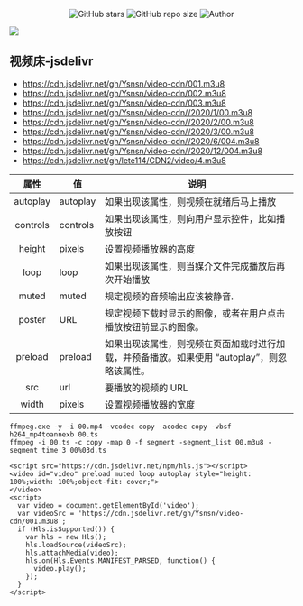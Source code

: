 <p align="center">
    <a>
        <img alt="GitHub stars" src="https://img.shields.io/github/stars/Ysnsn/video-cdn?style=social">
    </a>
    <a>
    <img alt="GitHub repo size" src="https://img.shields.io/github/repo-size/Ysnsn/video-cdn?style=flat-square">
    </a>
    </a>
    <img alt="Author" src="https://img.shields.io/badge/Author-Ysnsn-blur">
    </a>
</p>

![](https://count.getloli.com/get/@Ysnsn@video-cdn?theme=gelbooru)

## 视频床-jsdelivr
- https://cdn.jsdelivr.net/gh/Ysnsn/video-cdn/001.m3u8
- https://cdn.jsdelivr.net/gh/Ysnsn/video-cdn/002.m3u8
-  https://cdn.jsdelivr.net/gh/Ysnsn/video-cdn/003.m3u8
- https://cdn.jsdelivr.net/gh/Ysnsn/video-cdn//2020/1/00.m3u8
- https://cdn.jsdelivr.net/gh/Ysnsn/video-cdn//2020/2/00.m3u8
- https://cdn.jsdelivr.net/gh/Ysnsn/video-cdn//2020/3/00.m3u8
- https://cdn.jsdelivr.net/gh/Ysnsn/video-cdn//2020/6/004.m3u8
- https://cdn.jsdelivr.net/gh/Ysnsn/video-cdn//2020/12/004.m3u8
- https://cdn.jsdelivr.net/gh/lete114/CDN2/video/4.m3u8


| 属性 | 值 | 说明 |
| :--: | ---- | ---- |
| autoplay | autoplay | 如果出现该属性，则视频在就绪后马上播放 |
|   controls   |   controls   |   如果出现该属性，则向用户显示控件，比如播放按钮   |
|   height   |   pixels   |   设置视频播放器的高度   |
|   loop   |   loop   |   如果出现该属性，则当媒介文件完成播放后再次开始播放   |
|   muted   |   muted   |   规定视频的音频输出应该被静音.   |
|   poster   |   URL   |   规定视频下载时显示的图像，或者在用户点击播放按钮前显示的图像。   |
|   preload   |   preload   |   如果出现该属性，则视频在页面加载时进行加载，并预备播放。如果使用 “autoplay”，则忽略该属性。   |
|   src   |   url   |  要播放的视频的 URL    |
|    width  |   pixels   |    设置视频播放器的宽度  |


````
ffmpeg.exe -y -i 00.mp4 -vcodec copy -acodec copy -vbsf h264_mp4toannexb 00.ts
ffmpeg -i 00.ts -c copy -map 0 -f segment -segment_list 00.m3u8 -segment_time 3 00%03d.ts
````


````
<script src="https://cdn.jsdelivr.net/npm/hls.js"></script>
<video id="video" preload muted loop autoplay style="height: 100%;width: 100%;object-fit: cover;">
</video>
<script>
  var video = document.getElementById('video');
  var videoSrc = 'https://cdn.jsdelivr.net/gh/Ysnsn/video-cdn/001.m3u8';
  if (Hls.isSupported()) {
    var hls = new Hls();
    hls.loadSource(videoSrc);
    hls.attachMedia(video);
    hls.on(Hls.Events.MANIFEST_PARSED, function() {
      video.play();
    });
  }
</script>
````
